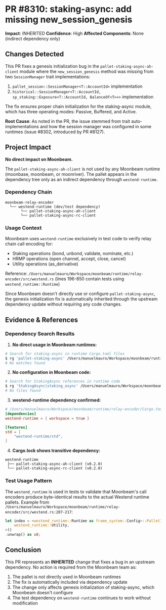 # PR #8310: staking-async: add missing new_session_genesis

**Impact**: INHERITED
**Confidence**: High
**Affected Components**: None (indirect dependency only)

## Changes Detected

This PR fixes a genesis initialization bug in the `pallet-staking-async-ah-client` module where the `new_session_genesis` method was missing from two `SessionManager` trait implementations:
1. `pallet_session::SessionManager<T::AccountId>` implementation
2. `historical::SessionManager<T::AccountId, sp_staking::Exposure<T::AccountId, BalanceOf<T>>>` implementation

The fix ensures proper chain initialization for the staking-async module, which has three operating modes: Passive, Buffered, and Active.

**Root Cause**: As noted in the PR, the issue stemmed from trait auto-implementations and how the session manager was configured in some runtimes (issue #8302, introduced by PR #8127).

## Project Impact

**No direct impact on Moonbeam.**

The `pallet-staking-async-ah-client` is not used by any Moonbeam runtime (moonbase, moonbeam, or moonriver). The pallet appears in the dependency tree only as an indirect dependency through `westend-runtime`.

### Dependency Chain
```
moonbeam-relay-encoder
  └── westend-runtime (dev/test dependency)
       └── pallet-staking-async-ah-client
       └── pallet-staking-async-rc-client
```

### Usage Context
Moonbeam uses `westend-runtime` exclusively in test code to verify relay chain call encoding for:
- Staking operations (bond, unbond, validate, nominate, etc.)
- HRMP operations (open channel, accept, close, cancel)
- Utility operations (as_derivative)

Reference: `/Users/manuelmauro/Workspace/moonbeam/runtime/relay-encoder/src/westend.rs` (lines 196-850 contain tests using `westend_runtime::Runtime`)

Since Moonbeam doesn't directly use or configure `pallet-staking-async`, the genesis initialization fix is automatically inherited through the upstream dependency update without requiring any code changes.

## Evidence & References

### Dependency Search Results

1. **No direct usage in Moonbeam runtimes:**
```bash
# Search for staking-async in runtime Cargo.toml files
$ rg 'pallet-staking-async' /Users/manuelmauro/Workspace/moonbeam/runtime --glob '**/*.toml'
# No matches found
```

2. **No configuration in Moonbeam code:**
```bash
# Search for StakingAsync references in runtime code
$ rg 'StakingAsync|staking_async' /Users/manuelmauro/Workspace/moonbeam/runtime --glob '**/*.rs'
# No files found
```

3. **westend-runtime dependency confirmed:**
```toml
# /Users/manuelmauro/Workspace/moonbeam/runtime/relay-encoder/Cargo.toml
[dependencies]
westend-runtime = { workspace = true }

[features]
std = [
    "westend-runtime/std",
]
```

4. **Cargo.lock shows transitive dependency:**
```
westend-runtime
 ├── pallet-staking-async-ah-client (v0.2.0)
 └── pallet-staking-async-rc-client (v0.2.0)
```

### Test Usage Pattern

The `westend_runtime` is used in tests to validate that Moonbeam's call encoders produce byte-identical results to the actual Westend runtime pallets. Example from `/Users/manuelmauro/Workspace/moonbeam/runtime/relay-encoder/src/westend.rs:207-217`:

```rust
let index = <westend_runtime::Runtime as frame_system::Config>::PalletInfo::index::<
    westend_runtime::Utility,
>()
.unwrap() as u8;
```

## Conclusion

This PR represents an **INHERITED** change that fixes a bug in an upstream dependency. No action is required from the Moonbeam team as:
1. The pallet is not directly used in Moonbeam runtimes
2. The fix is automatically included via dependency update
3. The change only affects genesis initialization of staking-async, which Moonbeam doesn't configure
4. The test dependency on `westend-runtime` continues to work without modification

